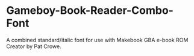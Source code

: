 # Gameboy-Book-Reader-Combo-Font
A combined standard/italic font for use with Makebook GBA e-book ROM Creator by Pat Crowe.
